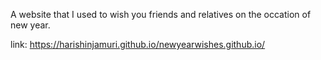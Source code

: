A website that I used to wish you friends and relatives on the occation of new year.

link: https://harishinjamuri.github.io/newyearwishes.github.io/
